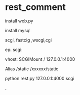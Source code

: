 rest_comment
=============

install web.py

install mysql 

scgi, fastcig ,wscgi,cgi

ep. scgi:

vhost:
SCGIMount / 127.0.0.1:4000

Alias /static /xxxxxx/static

python rest.py 127.0.0.1:4000 scgi

.


